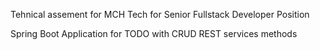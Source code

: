 
Tehnical assement for MCH Tech for Senior Fullstack Developer Position

Spring Boot Application for TODO with CRUD REST services methods  
